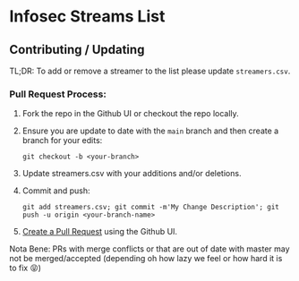# Infosec Streams List

## Contributing / Updating

TL;DR: To add or remove a streamer to the list please update `streamers.csv`.

### Pull Request Process:

1. Fork the repo in the Github UI or checkout the repo locally.

1. Ensure you are update to date with the `main` branch and then create a branch for your edits:
    
    `git checkout -b <your-branch>`

1. Update streamers.csv with your additions and/or deletions.

1. Commit and push:

    `git add streamers.csv; git commit -m'My Change Description'; git push -u origin <your-branch-name>`

1. [Create a Pull Request](https://docs.github.com/en/github/collaborating-with-issues-and-pull-requests/proposing-changes-to-your-work-with-pull-requests) using the Github UI.

Nota Bene: PRs with merge conflicts or that are out of date with master may not be merged/accepted (depending oh how lazy we feel or how hard it is to fix 😝)
